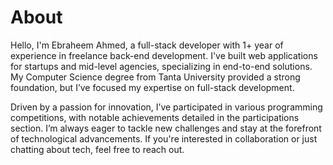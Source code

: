 # About

Hello, I'm Ebraheem Ahmed, a full-stack developer with 1+ year
of experience in freelance back-end development.
I've built web applications for startups and mid-level agencies,
specializing in end-to-end solutions.
My Computer Science degree from Tanta University provided a strong
foundation, but I’ve focused my expertise on full-stack development.

Driven by a passion for innovation, I’ve participated in various
programming competitions, with notable achievements detailed in
the participations section.
I’m always eager to tackle new challenges and stay at the forefront
of technological advancements.
If you're interested in collaboration or just chatting about tech,
feel free to reach out.

